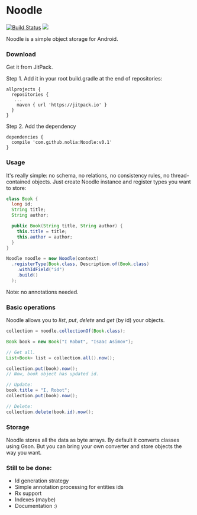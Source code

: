 # Noodle
[![Build Status](https://travis-ci.org/nolia/Noodle.svg?branch=master)](https://travis-ci.org/nolia/Noodle)   [![](https://jitpack.io/v/nolia/Noodle.svg)](https://jitpack.io/#nolia/Noodle)

Noodle is a simple object storage for Android.

### Download

Get it from JitPack.

Step 1. Add it in your root build.gradle at the end of repositories:
```
allprojects {
  repositories {
   ...
    maven { url 'https://jitpack.io' }
  }
}
```

Step 2. Add the dependency
```
dependencies {
  compile 'com.github.nolia:Noodle:v0.1'
}
```

### Usage

It's really simple: no schema, no relations, no consistency rules, no thread-contained objects.
Just create Noodle instance and register types you want to store:

```java
class Book {
  long id;
  String title;
  String author;

  public Book(String title, String author) {
    this.title = title;
    this.author = author;
  }
}

Noodle noodle = new Noodle(context)
  .registerType(Book.class, Description.of(Book.class)
    .withIdField("id")
    .build()
  );

```

Note: no annotations needed.

### Basic operations
Noodle allows you to *list*, *put*, *delete*  and *get* (by id) your objects.

```java
collection = noodle.collectionOf(Book.class);

Book book = new Book("I Robot", "Isaac Asimov");

// Get all.
List<Book> list = collection.all().now();

collection.put(book).now();
// Now, book object has updated id.

// Update:
book.title = "I, Robot";
collection.put(book).now();

// Delete:
collection.delete(book.id).now();

```

### Storage
Noodle stores all the data as byte arrays. By default it converts classes using Gson. But you can bring your own converter and store objects the way you want.


### Still to be done:
 * Id generation strategy
 * Simple annotation processing for entities ids
 * Rx support
 * Indexes (maybe)
 * Documentation :)